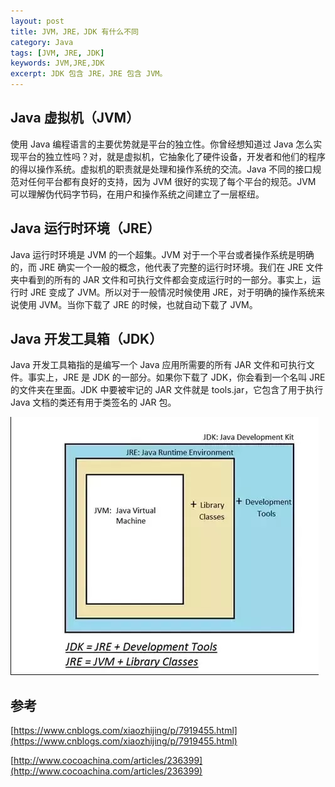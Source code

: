 ```yaml
---
layout: post
title: JVM，JRE，JDK 有什么不同
category: Java
tags: [JVM, JRE, JDK]
keywords: JVM,JRE,JDK
excerpt: JDK 包含 JRE，JRE 包含 JVM。
---
```


## Java 虚拟机（JVM）

使用 Java 编程语言的主要优势就是平台的独立性。你曾经想知道过 Java 怎么实现平台的独立性吗？对，就是虚拟机，它抽象化了硬件设备，开发者和他们的程序的得以操作系统。虚拟机的职责就是处理和操作系统的交流。Java 不同的接口规范对任何平台都有良好的支持，因为 JVM 很好的实现了每个平台的规范。JVM 可以理解伪代码字节码，在用户和操作系统之间建立了一层枢纽。

## Java 运行时环境（JRE）

Java 运行时环境是 JVM 的一个超集。JVM 对于一个平台或者操作系统是明确的，而 JRE 确实一个一般的概念，他代表了完整的运行时环境。我们在 JRE 文件夹中看到的所有的 JAR 文件和可执行文件都会变成运行时的一部分。事实上，运行时 JRE 变成了 JVM。所以对于一般情况时候使用 JRE，对于明确的操作系统来说使用 JVM。当你下载了 JRE 的时候，也就自动下载了 JVM。

## Java 开发工具箱（JDK）

Java 开发工具箱指的是编写一个 Java 应用所需要的所有 JAR 文件和可执行文件。事实上，JRE 是 JDK 的一部分。如果你下载了 JDK，你会看到一个名叫 JRE 的文件夹在里面。JDK 中要被牢记的 JAR 文件就是 tools.jar，它包含了用于执行 Java 文档的类还有用于类签名的 JAR 包。

![](/assets/images/2020/JVM_JRE_JDK.png)

## 参考

[https://www.cnblogs.com/xiaozhijing/p/7919455.html](https://www.cnblogs.com/xiaozhijing/p/7919455.html)

[http://www.cocoachina.com/articles/236399](http://www.cocoachina.com/articles/236399)

